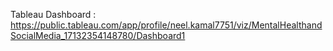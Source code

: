 Tableau Dashboard : https://public.tableau.com/app/profile/neel.kamal7751/viz/MentalHealthandSocialMedia_17132354148780/Dashboard1
